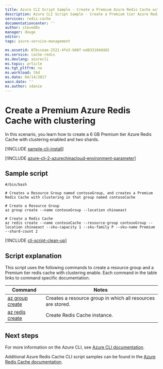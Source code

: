 ```yaml
---
title: Azure CLI Script Sample - Create a Premium Azure Redis Cache with clustering | Azure
description: Azure CLI Script Sample - Create a Premium tier Azure Redis Cache with clustering
services: redis-cache
documentationcenter: ''
author: steved0x
manager: douge
editor: 
tags: azure-service-management

ms.assetid: 07bcceae-2521-4fe3-b88f-ed833104ddd2
ms.service: cache-redis
ms.devlang: azurecli
ms.topic: article
ms.tgt_pltfrm: na
ms.workload: tbd
ms.date: 04/14/2017
wacn.date: ''
ms.author: sdanie
---
```


# Create a Premium Azure Redis Cache with clustering

In this scenario, you learn how to create a 6 GB Premium tier Azure Redis Cache with clustering enabled and two shards.

[!INCLUDE [sample-cli-install](../../../includes/sample-cli-install.md)]

[!INCLUDE [azure-cli-2-azurechinacloud-environment-parameter](../../../includes/azure-cli-2-azurechinacloud-environment-parameter.md)]

## Sample script

```azurecli
#/bin/bash

# Creates a Resource Group named contosoGroup, and creates a Premium Redis Cache with clustering in that group named contosoCache

# Create a Resource Group 
az group create --name contosoGroup --location chinaeast

# Create a Redis Cache
az redis create --name contosoCache --resource-group contosoGroup --location chinaeast --sku-capacity 1 --sku-family P --sku-name Premium --shard-count 2

```

[!INCLUDE [cli-script-clean-up](../../../includes/redis-cli-script-clean-up.md)]

## Script explanation

This script uses the following commands to create a resource group and a Premium tier redis cache with clustering enable. Each command in the table links to command specific documentation.

| Command | Notes |
|---|---|
| [az group create](https://docs.microsoft.com/cli/azure/group#create) | Creates a resource group in which all resources are stored. |
| [az redis create](https://docs.microsoft.com/cli/azure/redis#create) | Create Redis Cache instance. |

## Next steps

For more information on the Azure CLI, see [Azure CLI documentation](https://docs.microsoft.com/cli/azure/overview).

Additional Azure Redis Cache CLI script samples can be found in the [Azure Redis Cache documentation](../cli-samples.md).